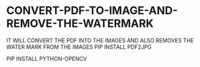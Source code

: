 # CONVERT-PDF-TO-IMAGE-AND-REMOVE-THE-WATERMARK
IT WILL CONVERT THE PDF INTO THE IMAGES AND ALSO REMOVES THE WATER MARK FROM THE IMAGES 
PIP INSTALL PDF2JPG 


PIP INSTALL PYTHON-OPENCV
